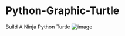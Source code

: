 # Python-Graphic-Turtle
Build  A Ninja Python Turtle
![image](https://user-images.githubusercontent.com/80331428/174740581-59dd7f9c-78ee-42c9-b9eb-cddaeb998ea1.png)
